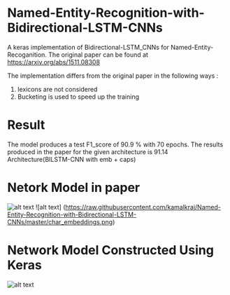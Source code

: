 # Named-Entity-Recognition-with-Bidirectional-LSTM-CNNs
  A keras implementation of Bidirectional-LSTM_CNNs for Named-Entity-Recoganition. The original paper can be found at https://arxiv.org/abs/1511.08308

The implementation differs from the original paper in the following ways :
  1) lexicons are not considered
  2) Bucketing is used to speed up the training

# Result 
  The model produces a test F1_score of 90.9 % with 70 epochs. The results produced in the paper for the given architecture is 91.14
  Architecture(BILSTM-CNN with emb + caps)
  
 # Netork Model in paper
 ![alt text](https://raw.githubusercontent.com/kamalkraj/Named-Entity-Recognition-with-Bidirectional-LSTM-CNNs/master/model_on_paper.png) ![alt text] (https://raw.githubusercontent.com/kamalkraj/Named-Entity-Recognition-with-Bidirectional-LSTM-CNNs/master/char_embeddings.png)
 
 # Network Model Constructed Using Keras
 ![alt text](https://raw.githubusercontent.com/kamalkraj/Named-Entity-Recognition-with-Bidirectional-LSTM-CNNs/master/model.png)
 
 
 
 
 
